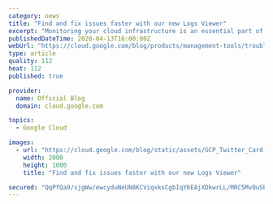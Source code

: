 ```yaml
---
category: news
title: "Find and fix issues faster with our new Logs Viewer"
excerpt: "Monitoring your cloud infrastructure is an essential part of making sure your operations are running smoothly. Since announcing the new Cloud Logging interface in February, we’ve heard from users that the new interface is making it faster and easier to meet logging needs, including troubleshooting issues,"
publishedDateTime: 2020-04-13T16:00:00Z
webUrl: "https://cloud.google.com/blog/products/management-tools/troubleshoot-issues-faster-with-cloud-logging/"
type: article
quality: 112
heat: 112
published: true

provider:
  name: Official Blog
  domain: cloud.google.com

topics:
  - Google Cloud

images:
  - url: "https://cloud.google.com/blog/static/assets/GCP_Twitter_Card-2000×1000.png"
    width: 2000
    height: 1000
    title: "Find and fix issues faster with our new Logs Viewer"

secured: "QqPfQa9/sjgWw/ewcyduNeUN8KCViqxksCgbIqY6EAjXDkwrLL/MRC5MvOuSbwxf/Zt9Kjk7OkJ0kcM88rS4J67fsIG9Q+w/hGmO5iPPJiHY6QLHtBY3eD+wAPJXFjlYTI6pj4T05p98WolEKhBzhXUJo/kjV9RvczJxNhTldg7kBvWzFzT66ctq/Av/4AKk/n5m682KvaM96J3i5aZ6c322pvnGcgMQDIjG/ieHz2DspXRZEjkjEuKIvrprEeGySwGXepvXS+1iD8uHLYTKT7O2GLsoAXMpSbDGa+UPRDlLHmvM/FtRqkEhTx/tf+FjkTMTjJaT+Vk10uQASmi9JQ==;CzpWSNoCtVFWiZ5EwqWILw=="
---
```


